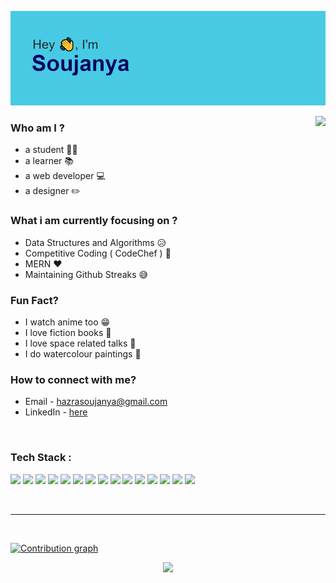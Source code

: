 
![header](https://raw.githubusercontent.com/soujo/soujo/master/header.png)

<!-- <br> -->

  <img src="https://github-readme-stats.vercel.app/api/top-langs/?username=soujo&layout=compact&theme=dark" align="right" height="180"/>

### Who am I ?

* a student &#128104;&#8205;&#127891;
* a learner &#128218;
* a web developer &#128187;
* a designer &#9999;&#65039;

### What i am currently focusing on ?

* Data Structures and Algorithms &#128549;
* Competitive Coding ( CodeChef ) &#128640;
* MERN &#10084;&#65039;
* Maintaining Github Streaks &#128517;
  
### Fun Fact?

* I watch anime too &#128513;
* I love fiction books &#128216;
* I love space related talks &#127756;
* I do watercolour paintings &#127912;

### How to connect with me?

* Email - hazrasoujanya@gmail.com
* LinkedIn - [here](https://www.linkedin.com/in/soujanya-hazra-0b33641bb/)

<br>

### Tech Stack :
<!-- <br> -->
<img src="https://img.shields.io/badge/HTML5-E34F26?style=for-the-badge&logo=html5&logoColor=white"> <img src="https://img.shields.io/badge/CSS3-1572B6?style=for-the-badge&logo=css3&logoColor=white"> <img src="https://img.shields.io/badge/Bootstrap-563D7C?style=for-the-badge&logo=bootstrap&logoColor=white"> <img src="https://img.shields.io/badge/JavaScript-323330?style=for-the-badge&logo=javascript&logoColor=F7DF1E"> <img src="https://img.shields.io/badge/Node.js-339933?style=for-the-badge&logo=nodedotjs&logoColor=white"> <img src="https://img.shields.io/badge/npm-CB3837?style=for-the-badge&logo=npm&logoColor=white"> <img src="https://img.shields.io/badge/Express.js-000000?style=for-the-badge&logo=express&logoColor=white"> <img src="https://img.shields.io/badge/Socket.io-010101?&style=for-the-badge&logo=Socket.io&logoColor=white"> <img src="https://img.shields.io/badge/Pug-E3C29B?style=for-the-badge&logo=pug&logoColor=black"> <img src="https://img.shields.io/badge/MongoDB-white?style=for-the-badge&logo=mongodb&logoColor=4EA94B"> <img src="https://img.shields.io/badge/C-00599C?style=for-the-badge&logo=c&logoColor=white"> <img src="https://img.shields.io/badge/C%2B%2B-00599C?style=for-the-badge&logo=c%2B%2B&logoColor=white"> <img src="https://img.shields.io/badge/Visual_Studio_Code-0078D4?style=for-the-badge&logo=visual%20studio%20code&logoColor=white"> <img src="https://img.shields.io/badge/Heroku-430098?style=for-the-badge&logo=heroku&logoColor=white"> <img src="https://img.shields.io/badge/Git-F05032?style=for-the-badge&logo=git&logoColor=white"> 
<!-- <img src="https://img.shields.io/badge/GitHub-100000?style=for-the-badge&logo=github&logoColor=white"> -->

<br>
<hr>
<br>



[![Contribution graph](https://activity-graph.herokuapp.com/graph?username=soujo&theme=react-dark)](https://github.com/ashutosh00710/github-readme-activity-graph)




<p align="center">
    <img src="https://github-readme-streak-stats.herokuapp.com/?user=soujo&theme=dark" height="230" />
</p>



<!-- [![GitHub Stats](https://github-readme-stats.vercel.app/api/?username=soujo&count_private=true&theme=tokyonight&showicons=true)]() -->

<!-- [![trophy](https://github-profile-trophy.vercel.app/?username=soujo&theme=onedark)]((https://github.com/ryo-ma/github-profile-trophy)) -->